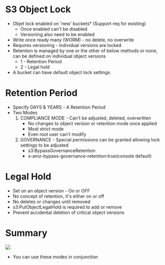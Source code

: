# S3 Object Lock
- Objet lock enabled on 'new' buckets* (Support req for existing)
	- Once enabled can't be disabled
	- Versioning also need to be enabled
- Write once ready many (WORM) - no delete, no overwrite
- Requires versioning - individual versions are locked
- Retention is managed by one or the other of below methods or none, can be defined on individual object versions
	- 1 - Retention Period
	- 2 - Legal hold
- A bucket can have default object lock settings


# Retention Period
- Specify DAYS & YEARS - A Retention Period
- Two Modes
	1. COMPLIANCE MODE - Can't be adjusted, deleted, overwritten
		- No changes to object version or retention mode once applied
		- Most strict mode
		- Even root user can't modify
	1.  GOVERNANCE - Special permissions can be granted allowing lock settings to be adjusted
		- s3:BypassGovernanceRetention
		- x-amz-bypass-governance-retention:true(console default)

# Legal Hold
- Set on an object version - On or OFF
- No concept of retention, it's either on or off
- No deletes or changes until removed
- s3:PutObjectLegalHold is required to add or remove
- Prevent accidental deletion of critical object versions


# Summary
![](AWS/Cloud%20Solutions%20Architect/Personal%20Notes/attachments/Pasted%20image%2020240326164946.png)

- You can use these modes in conjunction 


